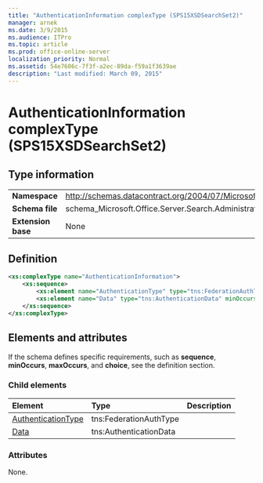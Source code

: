 ```yaml
---
title: "AuthenticationInformation complexType (SPS15XSDSearchSet2)"
manager: arnek
ms.date: 3/9/2015
ms.audience: ITPro
ms.topic: article
ms.prod: office-online-server
localization_priority: Normal
ms.assetid: 54e7606c-7f3f-a2ec-89da-f59a1f3639ae
description: "Last modified: March 09, 2015"
---
```


# AuthenticationInformation complexType (SPS15XSDSearchSet2)
  
## Type information

|||
|:-----|:-----|
|**Namespace** <br/> |http://schemas.datacontract.org/2004/07/Microsoft.Office.Server.Search.Administration  <br/> |
|**Schema file** <br/> |schema_Microsoft.Office.Server.Search.Administration.xsd  <br/> |
|**Extension base** <br/> |None  <br/> |
   
## Definition

```XML
<xs:complexType name="AuthenticationInformation">
    <xs:sequence>
        <xs:element name="AuthenticationType" type="tns:FederationAuthType" minOccurs="0"></xs:element>
        <xs:element name="Data" type="tns:AuthenticationData" minOccurs="0"></xs:element>
    </xs:sequence>
</xs:complexType>

```

## Elements and attributes

If the schema defines specific requirements, such as **sequence**, **minOccurs**, **maxOccurs**, and **choice**, see the definition section. 
  
### Child elements

|**Element**|**Type**|**Description**|
|:-----|:-----|:-----|
|[AuthenticationType](authenticationtype-element-authenticationinformation-complextypesps15xsdsearchse.md) <br/> |tns:FederationAuthType  <br/> ||
|[Data](data-element-authenticationinformation-complextypesps15xsdsearchset2.md) <br/> |tns:AuthenticationData  <br/> ||
   
### Attributes

None.
  


